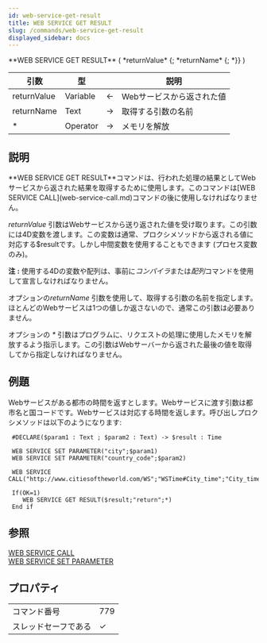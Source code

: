 ```yaml
---
id: web-service-get-result
title: WEB SERVICE GET RESULT
slug: /commands/web-service-get-result
displayed_sidebar: docs
---
```


<!--REF #_command_.WEB SERVICE GET RESULT.Syntax-->**WEB SERVICE GET RESULT** ( *returnValue* {; *returnName* {; *}} )<!-- END REF-->
<!--REF #_command_.WEB SERVICE GET RESULT.Params-->
| 引数 | 型 |  | 説明 |
| --- | --- | --- | --- |
| returnValue | Variable | &#8592; | Webサービスから返された値 |
| returnName | Text | &#8594;  | 取得する引数の名前 |
| * | Operator |  &#8594;  | メモリを解放 |

<!-- END REF-->

## 説明 

<!--REF #_command_.WEB SERVICE GET RESULT.Summary-->**WEB SERVICE GET RESULT**コマンドは、行われた処理の結果としてWebサービスから返された結果を取得するために使用します。<!-- END REF-->このコマンドは[WEB SERVICE CALL](web-service-call.md)コマンドの後に使用しなければなりません。 

*returnValue* 引数はWebサービスから送り返された値を受け取ります。この引数には4D変数を渡します。この変数は通常、プロクシメソッドから返される値に対応する$resultです。しかし中間変数を使用することもできます (プロセス変数のみ)。 

**注** **:** 使用する4Dの変数や配列は、事前に*コンパイラ*または*配列*コマンドを使用して宣言しなければなりません。

オプションの*returnName* 引数を使用して、取得する引数の名前を指定します。ほとんどのWebサービスは1つの値しか返さないので、通常この引数は必要ありません。 

オプションの *\** 引数はプログラムに、リクエストの処理に使用したメモリを解放するよう指示します。この引数はWebサーバーから返された最後の値を取得してから指定しなければなりません。

## 例題 

Webサービスがある都市の時間を返すとします。Webサービスに渡す引数は都市名と国コードです。Webサービスは対応する時間を返します。呼び出しプロクシメソッドは以下のようになります:

```4d
 #DECLARE($param1 : Text ; $param2 : Text) -> $result : Time
 
 WEB SERVICE SET PARAMETER("city";$param1)
 WEB SERVICE SET PARAMETER("country_code";$param2)
 
 WEB SERVICE CALL("http://www.citiesoftheworld.com/WS";"WSTime#City_time";"City_time";"http://www.citiesoftheworld.com/namespace/default")
 
 If(OK=1)
    WEB SERVICE GET RESULT($result;"return";*)
 End if
```

## 参照 

[WEB SERVICE CALL](web-service-call.md)  
[WEB SERVICE SET PARAMETER](web-service-set-parameter.md)  

## プロパティ

|  |  |
| --- | --- |
| コマンド番号 | 779 |
| スレッドセーフである | &check; |


